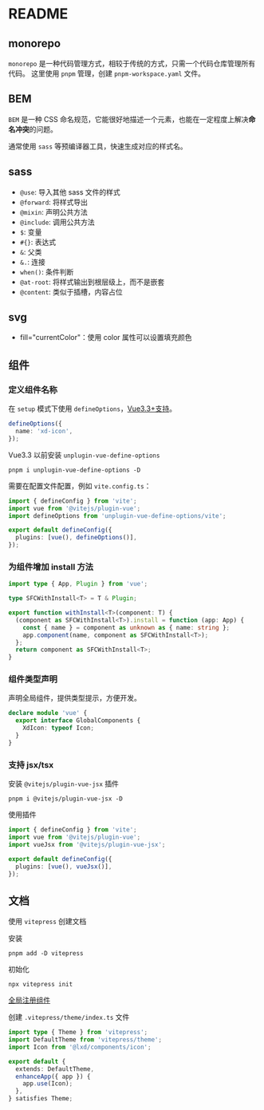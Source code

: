 # README

## monorepo

`monorepo` 是一种代码管理方式，相较于传统的方式，只需一个代码仓库管理所有代码。
这里使用 `pnpm` 管理，创建 `pnpm-workspace.yaml` 文件。

## BEM

`BEM` 是一种 CSS 命名规范，它能很好地描述一个元素，也能在一定程度上解决**命名冲突**的问题。

通常使用 `sass` 等预编译器工具，快速生成对应的样式名。

## sass

- `@use`: 导入其他 sass 文件的样式
- `@forward`: 将样式导出
- `@mixin`: 声明公共方法
- `@include`: 调用公共方法
- `$`: 变量
- `#{}`: 表达式
- `&`: 父类
- `&.`: 连接
- `when()`: 条件判断
- `@at-root`: 将样式输出到根层级上，而不是嵌套
- `@content`: 类似于插槽，内容占位

## svg

- fill="currentColor"：使用 color 属性可以设置填充颜色

## 组件

### 定义组件名称

在 `setup` 模式下使用 `defineOptions`，[Vue3.3+支持](https://cn.vuejs.org/api/sfc-script-setup.html#defineoptions)。

```ts
defineOptions({
  name: 'xd-icon',
});
```

Vue3.3 以前安装 `unplugin-vue-define-options`

```shell
pnpm i unplugin-vue-define-options -D
```

需要在配置文件配置，例如 `vite.config.ts`：

```ts
import { defineConfig } from 'vite';
import vue from '@vitejs/plugin-vue';
import defineOptions from 'unplugin-vue-define-options/vite';

export default defineConfig({
  plugins: [vue(), defineOptions()],
});
```

### 为组件增加 install 方法

```ts
import type { App, Plugin } from 'vue';

type SFCWithInstall<T> = T & Plugin;

export function withInstall<T>(component: T) {
  (component as SFCWithInstall<T>).install = function (app: App) {
    const { name } = component as unknown as { name: string };
    app.component(name, component as SFCWithInstall<T>);
  };
  return component as SFCWithInstall<T>;
}
```

### 组件类型声明

声明全局组件，提供类型提示，方便开发。

```ts
declare module 'vue' {
  export interface GlobalComponents {
    XdIcon: typeof Icon;
  }
}
```

### 支持 jsx/tsx

安装 `@vitejs/plugin-vue-jsx` 插件

```shell
pnpm i @vitejs/plugin-vue-jsx -D
```

使用插件

```ts
import { defineConfig } from 'vite';
import vue from '@vitejs/plugin-vue';
import vueJsx from '@vitejs/plugin-vue-jsx';

export default defineConfig({
  plugins: [vue(), vueJsx()],
});
```

## 文档

使用 `vitepress` 创建文档

安装

```shell
pnpm add -D vitepress
```

初始化

```shell
npx vitepress init
```

[全局注册组件](https://vitepress.dev/zh/guide/extending-default-theme#registering-global-components)

创建 `.vitepress/theme/index.ts` 文件

```ts
import type { Theme } from 'vitepress';
import DefaultTheme from 'vitepress/theme';
import Icon from '@lxd/components/icon';

export default {
  extends: DefaultTheme,
  enhanceApp({ app }) {
    app.use(Icon);
  },
} satisfies Theme;
```
